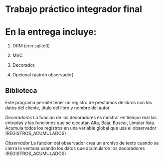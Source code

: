 Trabajo práctico integrador final
=================================

# En la entrega incluye:

1) ORM (con sqlite3)

2) MVC

3) Decorador. 

4) Opcional (patrón observador)

## Biblioteca
Este programa permite tener un registro de prestamos de libros
con los datos del cliente, titulo del libro y nombre del autor.

*Decoradores*
La funcion de los decoradores es mostrar en tiempo real las entradas
y las funciones que se ejecutan Alta, Baja, Buscar, Limpiar lista.
 Acumula todos los registros en una variable global que usa el observador
 (REGISTROS_ACUMULADOS)

*Observador*
La funcion del observador crea un archivo de texto cuando se cierra la ventana
usando los datos que acumularon los decoradores (REGISTROS_ACUMULADOS)